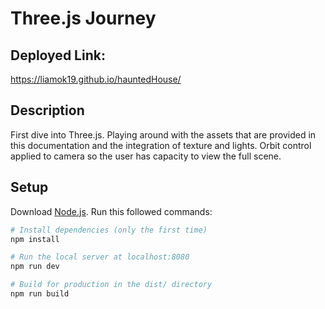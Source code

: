 # Three.js Journey

## Deployed Link: 
https://liamok19.github.io/hauntedHouse/

## Description 
First dive into Three.js. Playing around with the assets that are provided in this documentation and the integration of texture and lights. Orbit control applied to camera so the user has capacity to view the full scene. 

## Setup
Download [Node.js](https://nodejs.org/en/download/).
Run this followed commands:

``` bash
# Install dependencies (only the first time)
npm install

# Run the local server at localhost:8080
npm run dev

# Build for production in the dist/ directory
npm run build
```
